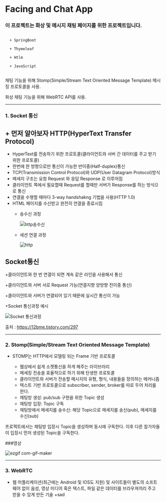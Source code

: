 # Facing and Chat App

### 이 프로젝트는 화상 및 메시지 채팅 페이지를 위한 프로젝트입니다.
```

  + SpringBoot
  
  + Thymeleaf
  
  + Htlm
  
  + JavaScript
  
```

채팅 기능을 위해 Stomp(Simple/Stream Text Oriented Message Template) 메시징 프로토콜을 사용.

화상 채팅 기능을 위해 WebRTC API를 사용.

-------------------------------------------------------------------------------

### 1. Socket 통신


## + 먼저 알아보자 HTTP(HyperText Transfer Protocol) 

  + HyperText를 전송하기 위한 프로토콜(클라이언트와 서버 간 데이터를 주고 받기 위한 프로토콜)
  + 한번에 한 방향으로만 통신이 가능한 반이중(Half-duplex)통신
  + TCP(Transmission Control Protocol)와 UDP(User Datagram Protocol)방식
  + 메세지 구조는 요청 Request 와 응답 Response 로 이루어짐
  + 클라이언트 쪽에서 필요할때 Request를 할때만 서버가 Response를 하는 방식으로 통신
  + 연결을 수행할 때마다 3-way handshakng 기법을 사용(HTTP 1.0)
  + HTML 페이지를 수신받고 완전히 연결을 종료시킴
    + 송수신 과정
    
      ![http송수신](https://user-images.githubusercontent.com/48385816/135965726-bafd7a6f-d374-458d-a64a-6aec0b8937cc.png)
    
    + 세션 연결 과정
    
     
      ![http](https://user-images.githubusercontent.com/48385816/135966281-6eeb731a-69f9-40ab-9a93-38e6de5c4bcf.png)

  
  
  

## Socket통신

+클라이언트와 한 번 연결이 되면 계속 같은 라인을 사용해서 통신

+클라이언트와 서버 서로 Request 가능(연결지향 양방향 전이중 통신)

+클라이언트와 서버가 연결되어 있기 때문에 실시간 통신이 가능
  
  +Socket 통신과정 예시
    
   ![Socket 통신과정](https://user-images.githubusercontent.com/48385816/135966108-ea5f3ef3-4ee1-4533-8c46-1e7045e7f91b.png)

출처 : https://12bme.tistory.com/297

--------------------------------------------------------------------

### 2. Stomp(Simple/Stream Text Oriented Message Template)

+ STOMP는 HTTP에서 모델링 되는 Frame 기반 프로토콜

  + 웹상에서 쉽게 소켓통신을 하게 해주는 라이브러리
  + 메세징 전송을 효율적으로 하기 위해 탄생한 프로토콜
  + 클라이언트와 서버가 전송할 메시지의 유형, 형식, 내용들을 정의하는 메커니즘
  + 텍스트 기반 프로토콜으로 subscriber, sender, broker를 따로 두어 처리를 한다.
  + 채팅방 생성: pub/sub 구현을 위한 Topic 생성
  + 채팅방 입장: Topic 구독
  + 채팅방에서 메세지를 송수신: 해당 Topic으로 메세지를 송신(pub), 메세지를 수신(sub)

 프로젝트에서는 채팅방 입장시 Topic을 생성하며 동시에 구독한다. 이후 다른 참가자들이 입장시 먼저 생성된 Topic을 구독한다.
 
 ###영상
  
  ![ezgif com-gif-maker](https://user-images.githubusercontent.com/48385816/135970023-5b6579f3-3a02-4bdc-b74d-1541e31d1f8d.gif)
  
------------------------------------------------------------------------------------

### 3. WebRTC

+ 웹 어플리케이션(최근에는 Android 및 IOS도 지원) 및 사이트들이 별도의 소프트웨어 없이 음성,
  영상 미디어 혹은 텍스트, 파일 같은 데이터를 브라우져끼리 주고 받을 수 있게 만든 기술
+sad
